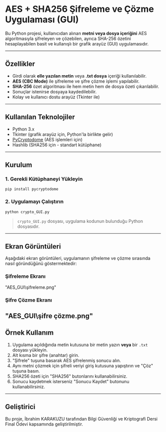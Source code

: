 # AES + SHA256 Şifreleme ve Çözme Uygulaması (GUI)

Bu Python projesi, kullanıcıdan alınan **metni veya dosya içeriğini** AES algoritmasıyla şifreleyen ve çözebilen, ayrıca SHA-256 özetini hesaplayabilen basit ve kullanışlı bir grafik arayüz (GUI) uygulamasıdır.

---

## Özellikler

- Girdi olarak **elle yazılan metin** veya **.txt dosya** içeriği kullanılabilir.
- **AES (CBC Mode)** ile şifreleme ve şifre çözme işlemi yapılabilir.
- **SHA-256** özet algoritması ile hem metin hem de dosya özeti çıkarılabilir.
- Sonuçlar istenirse dosyaya kaydedilebilir.
- Kolay ve kullanıcı dostu arayüz (Tkinter ile)

---

## Kullanılan Teknolojiler

- Python 3.x
- Tkinter (grafik arayüz için, Python'la birlikte gelir)
- [PyCryptodome](https://pypi.org/project/pycryptodome/) (AES işlemleri için)
- Hashlib (SHA256 için - standart kütüphane)

---

## Kurulum

### 1. Gerekli Kütüphaneyi Yükleyin
```
pip install pycryptodome
```

### 2. Uygulamayı Çalıştırın
```
python crypto_GUI.py
```

> `crypto_GUI.py` dosyası, uygulama kodunun bulunduğu Python dosyasıdır.

---

## Ekran Görüntüleri

Aşağıdaki ekran görüntüleri, uygulamanın şifreleme ve çözme sırasında nasıl göründüğünü göstermektedir:

### Şifreleme Ekranı
"AES_GUI\şifreleme.png"

### Şifre Çözme Ekranı

"AES_GUI\şifre çözme.png"
---

## Örnek Kullanım

1. Uygulama açıldığında metin kutusuna bir metin yazın **veya** bir `.txt` dosyası yükleyin.
2. Alt kısma bir şifre (anahtar) girin.
3. "Şifrele" tuşuna basarak AES şifrelenmiş sonucu alın.
4. Aynı metni çözmek için şifreli veriyi giriş kutusuna yapıştırın ve "Çöz" tuşuna basın.
5. SHA256 özeti için "SHA256" butonlarını kullanabilirsiniz.
6. Sonucu kaydetmek isterseniz "Sonucu Kaydet" butonunu kullanabilirsiniz.

---

## Geliştirici

Bu proje, İbrahim KARAKUZU tarafından Bilgi Güvenliği ve Kriptografi Dersi Final Ödevi kapsamında geliştirilmiştir.
